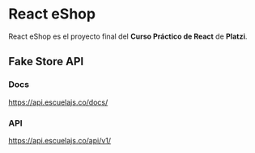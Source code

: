 # React eShop

React eShop es el proyecto final del **Curso Práctico de React** de **Platzi**.

## Fake Store API

### Docs

https://api.escuelajs.co/docs/

### API

https://api.escuelajs.co/api/v1/
